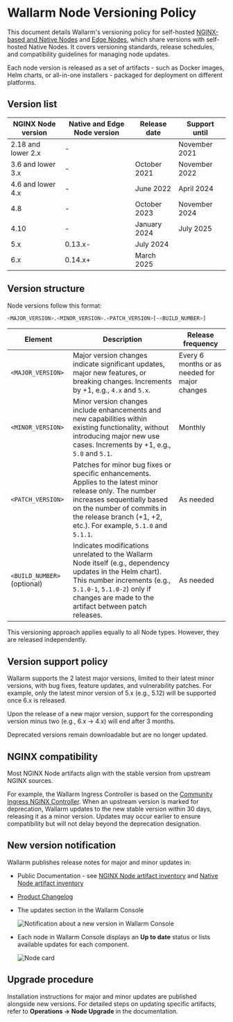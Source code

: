 # Wallarm Node Versioning Policy

This document details Wallarm's versioning policy for self-hosted [NGINX-based and Native Nodes](../installation/nginx-native-node-internals.md) and [Edge Nodes](../installation/security-edge/overview.md), which share versions with self-hosted Native Nodes. It covers versioning standards, release schedules, and compatibility guidelines for managing node updates.

Each node version is released as a set of artifacts - such as Docker images, Helm charts, or all-in-one installers - packaged for deployment on different platforms.

## Version list

| NGINX Node version | Native and Edge Node version | Release date   | Support until |
|--------------------|---------------------|----------------|---------------|
| 2.18 and lower 2.x | -                   |                | November 2021 |
| 3.6 and lower 3.x  | -                   | October 2021   | November 2022 |
| 4.6 and lower 4.x  | -                   | June 2022      | April 2024    |
| 4.8                | -                   | October 2023   | November 2024 |
| 4.10               | -                   | January 2024   | July 2025     |
| 5.x                | 0.13.x-             | July 2024      |               |
| 6.x                | 0.14.x+             | March 2025     |               |

## Version structure

Node versions follow this format:

```bash
<MAJOR_VERSION>.<MINOR_VERSION>.<PATCH_VERSION>[-<BUILD_NUMBER>]
```

| Element | Description | Release frequency |
| ------- | ----------- | ----------------- |
| `<MAJOR_VERSION>` | Major version changes indicate significant updates, major new features, or breaking changes. Increments by +1, e.g., `4.x` and `5.x`. | Every 6 months or as needed for major changes |
| `<MINOR_VERSION>` | Minor version changes include enhancements and new capabilities within existing functionality, without introducing major new use cases. Increments by +1, e.g., `5.0` and `5.1`. | Monthly |
| `<PATCH_VERSION>` | Patches for minor bug fixes or specific enhancements. Applies to the latest minor release only. The number increases sequentially based on the number of commits in the release branch (+1, +2, etc.). For example, `5.1.0` and `5.1.1`. | As needed |
| `<BUILD_NUMBER>` (optional) | Indicates modifications unrelated to the Wallarm Node itself (e.g., dependency updates in the Helm chart). This number increments (e.g., `5.1.0-1`, `5.1.0-2`) only if changes are made to the artifact between patch releases. | As needed |

This versioning approach applies equally to all Node types. However, they are released independently.

## Version support policy

Wallarm supports the 2 latest major versions, limited to their latest minor versions, with bug fixes, feature updates, and vulnerability patches. For example, only the latest minor version of 5.x (e.g., 5.12) will be supported once 6.x is released.

Upon the release of a new major version, support for the corresponding version minus two (e.g., 6.x → 4.x) will end after 3 months.

Deprecated versions remain downloadable but are no longer updated.

## NGINX compatibility

Most NGINX Node artifacts align with the stable version from upstream NGINX sources.

For example, the Wallarm Ingress Controller is based on the [Community Ingress NGINX Controller](https://github.com/kubernetes/ingress-nginx). When an upstream version is marked for deprecation, Wallarm updates to the new stable version within 30 days, releasing it as a minor version. Updates may occur earlier to ensure compatibility but will not delay beyond the deprecation designation.

## New version notification

Wallarm publishes release notes for major and minor updates in:

* Public Documentation - see [NGINX Node artifact inventory](node-artifact-versions.md) and [Native Node artifact inventory](native-node/node-artifact-versions.md)
* [Product Changelog](https://changelog.wallarm.com/)
* The updates section in the Wallarm Console

    ![Notification about a new version in Wallarm Console](../images/updating-migrating/wallarm-console-new-version-notification.png)
* Each node in Wallarm Console displays an **Up to date** status or lists available updates for each component.

    ![Node card](../images/user-guides/nodes/view-regular-node-comp-vers.png)

## Upgrade procedure

Installation instructions for major and minor updates are published alongside new versions. For detailed steps on updating specific artifacts, refer to **Operations → Node Upgrade** in the documentation.
